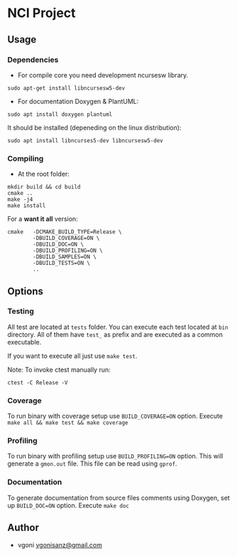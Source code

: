 # NCI Project

## Usage

### Dependencies

* For compile core you need development ncursesw library.

```
sudo apt-get install libncursesw5-dev
```

* For documentation Doxygen & PlantUML:

```
sudo apt install doxygen plantuml
```

It should be installed (depeneding on the linux distribution):
```
sudo apt install libncurses5-dev libncursesw5-dev
```

### Compiling

* At the root folder:

```
mkdir build && cd build
cmake ..
make -j4
make install
```

For a **want it all** version:

```
cmake   -DCMAKE_BUILD_TYPE=Release \
        -DBUILD_COVERAGE=ON \
        -DBUILD_DOC=ON \
        -DBUILD_PROFILING=ON \
        -DBUILD_SAMPLES=ON \
        -DBUILD_TESTS=ON \
        ..
```

## Options

### Testing

All test are located at `tests` folder. You can execute each test located at `bin` directory. All of them have `test_` as prefix and are executed as a common executable.

If you want to execute all just use `make test`.

Note: To invoke ctest manually run:

```
ctest -C Release -V
```

### Coverage

To run binary with coverage setup use `BUILD_COVERAGE=ON` option. Execute `make all && make test && make coverage`

### Profiling

To run binary with profiling setup use `BUILD_PROFILING=ON` option.
This will generate a `gmon.out` file. This file can be read using `gprof`.

### Documentation

To generate documentation from source files comments using Doxygen, set up `BUILD_DOC=ON` option. Execute `make doc`

## Author

* vgoni <vgonisanz@gmail.com>

